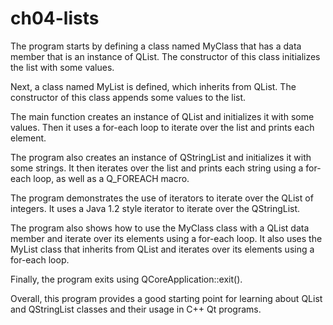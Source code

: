 # ch04-lists

The program starts by defining a class named MyClass that has a data member that is an instance of QList. The constructor of this class initializes the list with some values.

Next, a class named MyList is defined, which inherits from QList. The constructor of this class appends some values to the list.

The main function creates an instance of QList and initializes it with some values. Then it uses a for-each loop to iterate over the list and prints each element.

The program also creates an instance of QStringList and initializes it with some strings. It then iterates over the list and prints each string using a for-each loop, as well as a Q_FOREACH macro.

The program demonstrates the use of iterators to iterate over the QList of integers. It uses a Java 1.2 style iterator to iterate over the QStringList.

The program also shows how to use the MyClass class with a QList data member and iterate over its elements using a for-each loop. It also uses the MyList class that inherits from QList and iterates over its elements using a for-each loop.

Finally, the program exits using QCoreApplication::exit().

Overall, this program provides a good starting point for learning about QList and QStringList classes and their usage in C++ Qt programs.
